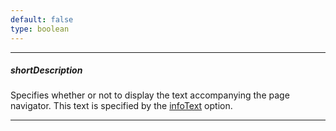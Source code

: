 ```yaml
---
default: false
type: boolean
---
```

---
##### shortDescription
Specifies whether or not to display the text accompanying the page navigator. This text is specified by the [infoText](/api-reference/10%20UI%20Widgets/dxDataGrid/1%20Configuration/pager/infoText.md '/Documentation/ApiReference/UI_Widgets/dxDataGrid/Configuration/pager/#infoText') option.

---
